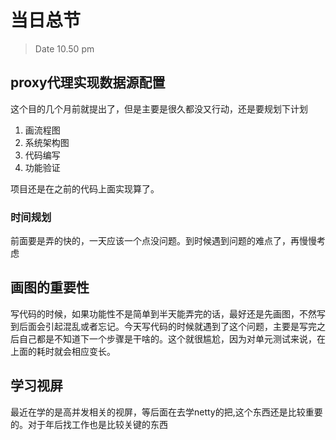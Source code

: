 # 当日总节

> Date 10.50 pm

## proxy代理实现数据源配置

这个目的几个月前就提出了，但是主要是很久都没又行动，还是要规划下计划

1. 画流程图
2. 系统架构图
3. 代码编写
4. 功能验证

项目还是在之前的代码上面实现算了。

### 时间规划

前面要是弄的快的，一天应该一个点没问题。到时候遇到问题的难点了，再慢慢考虑

## 画图的重要性

写代码的时候，如果功能性不是简单到半天能弄完的话，最好还是先画图，不然写到后面会引起混乱或者忘记。今天写代码的时候就遇到了这个问题，主要是写完之后自己都是不知道下一个步骤是干啥的。这个就很尴尬，因为对单元测试来说，在上面的耗时就会相应变长。

## 学习视屏

最近在学的是高并发相关的视屏，等后面在去学netty的把,这个东西还是比较重要的。对于年后找工作也是比较关键的东西